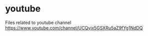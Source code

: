 # youtube
Files related to youtube channel https://www.youtube.com/channel/UCQyix5GSXRu5aZ9fYg1NdDQ
